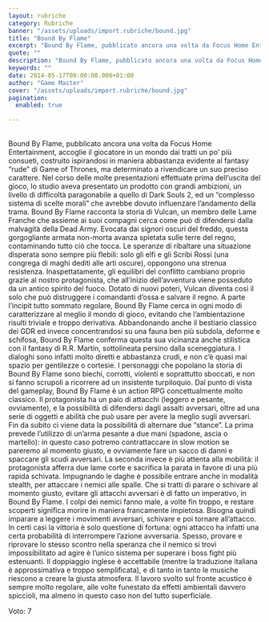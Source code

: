 ```yaml
---
layout: rubriche
category: Rubriche
banner: "/assets/uploads/import.rubriche/bound.jpg"
title: "Bound By Flame"
excerpt: "Bound By Flame, pubblicato ancora una volta da Focus Home Entertainment, accoglie il giocatore in un mondo dai tratti un po’ più consueti, costruito ispirandosi in maniera abbastanza evidente al fantasy “rude” di Game of Thrones, ma determinato a rivendicare un suo preciso carattere. Nel corso delle molte presentazioni effettuate prima dell’uscita del gioco, lo [&hellip"
quote: ""
description: "Bound By Flame, pubblicato ancora una volta da Focus Home Entertainment, accoglie il giocatore in un mondo dai tratti un po’ più consueti, costruito ispirandosi in maniera abbastanza evidente al fantasy “rude” di Game of Thrones, ma determinato a rivendicare un suo preciso carattere. Nel corso delle molte presentazioni effettuate prima dell’uscita del gioco, lo [&hellip"
keywords: ""
date: 2014-05-17T00:00:00.000+01:00
author: "Game Master"
cover: "/assets/uploads/import.rubriche/bound.jpg"
pagination:
  enabled: true

---
```


[](https://hotmc.com/wp-content/uploads/2014/05/bound.jpg)  
Bound By Flame, pubblicato ancora una volta da Focus Home Entertainment, accoglie il giocatore in un mondo dai tratti un po’ più consueti, costruito ispirandosi in maniera abbastanza evidente al fantasy “rude” di Game of Thrones, ma determinato a rivendicare un suo preciso carattere. Nel corso delle molte presentazioni effettuate prima dell’uscita del gioco, lo studio aveva presentato un prodotto con grandi ambizioni, un livello di difficoltà paragonabile a quello di Dark Souls 2, ed un “complesso sistema di scelte morali” che avrebbe dovuto influenzare l’andamento della trama. Bound By Flame racconta la storia di Vulcan, un membro delle Lame Franche che assieme ai suoi compagni cerca come può di difendersi dalla malvagità della Dead Army. Evocata dai signori oscuri del freddo, questa gorgogliante armata non-morta avanza spietata sulle terre del regno, contaminando tutto ciò che tocca. Le speranze di ribaltare una situazione disperata sono sempre più flebili: solo gli elfi e gli Scribi Rossi (una congrega di maghi dediti alle arti oscure), oppongono una strenua resistenza. Inaspettatamente, gli equilibri del conflitto cambiano proprio grazie al nostro protagonista, che all’inizio dell’avventura viene posseduto da un antico spirito del fuoco. Dotato di nuovi poteri, Vulcan diventa così il solo che può distruggere i comandanti d’ossa e salvare il regno. A parte l’incipit tutto sommato regolare, Bound By Flame cerca in ogni modo di caratterizzare al meglio il mondo di gioco, evitando che l’ambientazione risulti triviale e troppo derivativa. Abbandonando anche il bestiario classico dei GDR ed invece concentrandosi su una fauna ben più subdola, deforme e schifosa, Bound By Flame conferma questa sua vicinanza anche stilistica con il fantasy di R.R. Martin, sottolineata persino dalla sceneggiatura. I dialoghi sono infatti molto diretti e abbastanza crudi, e non c’è quasi mai spazio per gentilezze o cortesie. I personaggi che popolano la storia di Bound By Flame sono biechi, corrotti, violenti e soprattutto sboccati, e non si fanno scrupoli a ricorrere ad un insistente turpiloquio. Dal punto di vista del gameplay, Bound By Flame è un action RPG concettualmente molto classico. Il protagonista ha un paio di attacchi (leggero e pesante, ovviamente), e la possibilità di difendersi dagli assalti avversari, oltre ad una serie di oggetti e abilità che può usare per avere la meglio sugli avversari. Fin da subito ci viene data la possibilità di alternare due “stance”. La prima prevede l’utilizzo di un’arma pesante a due mani (spadone, ascia o martello): in questo caso potremo contrattaccare in slow motion se pareremo al momento giusto, e ovviamente fare un sacco di danni e spaccare gli scudi avversari. La seconda invece è più attenta alla mobilità: il protagonista afferra due lame corte e sacrifica la parata in favore di una più rapida schivata. Impugnando le daghe è possibile entrare anche in modalità stealth, per attaccare i nemici alle spalle. Che si tratti di parare o schivare al momento giusto, evitare gli attacchi avversari è di fatto un imperativo, in Bound By Flame. I colpi dei nemici fanno male, a volte fin troppo, e restare scoperti significa morire in maniera francamente impietosa. Bisogna quindi imparare a leggere i movimenti avversari, schivare e poi tornare all’attacco. In certi casi la vittoria è solo questione di fortuna: ogni attacco ha infatti una certa probabilità di interrompere l’azione avversaria. Spesso, provare e riprovare lo stesso scontro nella speranza che il nemico si trovi impossibilitato ad agire è l’unico sistema per superare i boss fight più estenuanti. Il doppiaggio inglese è accettabile (mentre la traduzione italiana è approssimativa e troppo semplificata), e di tanto in tanto le musiche riescono a creare la giusta atmosfera. Il lavoro svolto sul fronte acustico è sempre molto regolare, alle volte funestato da effetti ambientali davvero spiccioli, ma almeno in questo caso non del tutto superficiale.

Voto: 7
